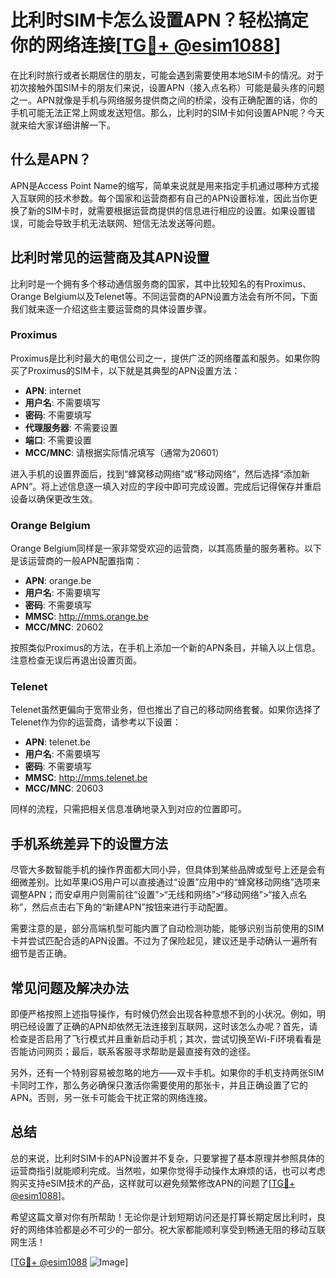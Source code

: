 # 比利时SIM卡怎么设置APN？轻松搞定你的网络连接[[TG💪+ @esim1088](https://t.me/s/esim1088)]

在比利时旅行或者长期居住的朋友，可能会遇到需要使用本地SIM卡的情况。对于初次接触外国SIM卡的朋友们来说，设置APN（接入点名称）可能是最头疼的问题之一。APN就像是手机与网络服务提供商之间的桥梁，没有正确配置的话，你的手机可能无法正常上网或发送短信。那么，比利时的SIM卡如何设置APN呢？今天就来给大家详细讲解一下。

## 什么是APN？

APN是Access Point Name的缩写，简单来说就是用来指定手机通过哪种方式接入互联网的技术参数。每个国家和运营商都有自己的APN设置标准，因此当你更换了新的SIM卡时，就需要根据运营商提供的信息进行相应的设置。如果设置错误，可能会导致手机无法联网、短信无法发送等问题。

## 比利时常见的运营商及其APN设置

比利时是一个拥有多个移动通信服务商的国家，其中比较知名的有Proximus、Orange Belgium以及Telenet等。不同运营商的APN设置方法会有所不同，下面我们就来逐一介绍这些主要运营商的具体设置步骤。

### Proximus

Proximus是比利时最大的电信公司之一，提供广泛的网络覆盖和服务。如果你购买了Proximus的SIM卡，以下就是其典型的APN设置方法：

- **APN**: internet
- **用户名**: 不需要填写
- **密码**: 不需要填写
- **代理服务器**: 不需要设置
- **端口**: 不需要设置
- **MCC/MNC**: 请根据实际情况填写（通常为20601）

进入手机的设置界面后，找到“蜂窝移动网络”或“移动网络”，然后选择“添加新APN”。将上述信息逐一填入对应的字段中即可完成设置。完成后记得保存并重启设备以确保更改生效。

### Orange Belgium

Orange Belgium同样是一家非常受欢迎的运营商，以其高质量的服务著称。以下是该运营商的一般APN配置指南：

- **APN**: orange.be
- **用户名**: 不需要填写
- **密码**: 不需要填写
- **MMSC**: http://mms.orange.be
- **MCC/MNC**: 20602

按照类似Proximus的方法，在手机上添加一个新的APN条目，并输入以上信息。注意检查无误后再退出设置页面。

### Telenet

Telenet虽然更偏向于宽带业务，但也推出了自己的移动网络套餐。如果你选择了Telenet作为你的运营商，请参考以下设置：

- **APN**: telenet.be
- **用户名**: 不需要填写
- **密码**: 不需要填写
- **MMSC**: http://mms.telenet.be
- **MCC/MNC**: 20603

同样的流程，只需把相关信息准确地录入到对应的位置即可。

## 手机系统差异下的设置方法

尽管大多数智能手机的操作界面都大同小异，但具体到某些品牌或型号上还是会有细微差别。比如苹果iOS用户可以直接通过“设置”应用中的“蜂窝移动网络”选项来调整APN；而安卓用户则需前往“设置”>“无线和网络”>“移动网络”>“接入点名称”，然后点击右下角的“新建APN”按钮来进行手动配置。

需要注意的是，部分高端机型可能内置了自动检测功能，能够识别当前使用的SIM卡并尝试匹配合适的APN设置。不过为了保险起见，建议还是手动确认一遍所有细节是否正确。

## 常见问题及解决办法

即便严格按照上述指导操作，有时候仍然会出现各种意想不到的小状况。例如，明明已经设置了正确的APN却依然无法连接到互联网，这时该怎么办呢？首先，请检查是否启用了飞行模式并且重新启动手机；其次，尝试切换至Wi-Fi环境看看是否能访问网页；最后，联系客服寻求帮助是最直接有效的途径。

另外，还有一个特别容易被忽略的地方——双卡手机。如果你的手机支持两张SIM卡同时工作，那么务必确保只激活你需要使用的那张卡，并且正确设置了它的APN。否则，另一张卡可能会干扰正常的网络连接。

## 总结

总的来说，比利时SIM卡的APN设置并不复杂，只要掌握了基本原理并参照具体的运营商指引就能顺利完成。当然啦，如果你觉得手动操作太麻烦的话，也可以考虑购买支持eSIM技术的产品，这样就可以避免频繁修改APN的问题了[[TG💪+ @esim1088](https://t.me/s/esim1088)]。

希望这篇文章对你有所帮助！无论你是计划短期访问还是打算长期定居比利时，良好的网络体验都是必不可少的一部分。祝大家都能顺利享受到畅通无阻的移动互联网生活！

[[TG💪+ @esim1088](https://t.me/s/esim1088) ![Image](https://i.postimg.cc/4NQfJmqS/Snipaste-2025-05-13-00-14-12.png)]